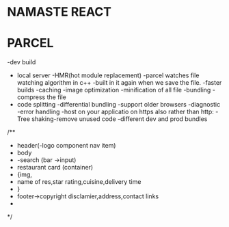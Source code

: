 # NAMASTE REACT



# PARCEL
-dev build
- local server
-HMR(hot module replacement)
-parcel watches file watching algorithm in c++
-built in it again when we save the  file.
-faster builds -caching
-image optimization
-minification of all file 
-bundling
-compress the file 
- code splitting
-differential bundling -support older browsers
-diagnostic
-error handling
-host on your applicatio on https also rather than http:
-Tree shaking-remove unused code
-different dev and prod bundles

/**
 * header(-logo component nav item)
 * body
 * -search (bar ->input)
 * restaurant card (container)
 * {img,
 * name of res,star rating,cuisine,delivery time
 * }
 * footer->copyright disclamier,address,contact links
 *
 */